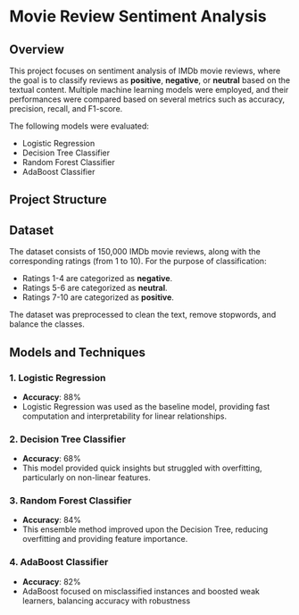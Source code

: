 # Movie Review Sentiment Analysis

## Overview

This project focuses on sentiment analysis of IMDb movie reviews, where the goal is to classify reviews as **positive**, **negative**, or **neutral** based on the textual content. Multiple machine learning models were employed, and their performances were compared based on several metrics such as accuracy, precision, recall, and F1-score.

The following models were evaluated:
- Logistic Regression
- Decision Tree Classifier
- Random Forest Classifier
- AdaBoost Classifier

## Project Structure


## Dataset

The dataset consists of 150,000 IMDb movie reviews, along with the corresponding ratings (from 1 to 10). For the purpose of classification:
- Ratings 1-4 are categorized as **negative**.
- Ratings 5-6 are categorized as **neutral**.
- Ratings 7-10 are categorized as **positive**.

The dataset was preprocessed to clean the text, remove stopwords, and balance the classes.

## Models and Techniques

### 1. Logistic Regression
- **Accuracy**: 88%
- Logistic Regression was used as the baseline model, providing fast computation and interpretability for linear relationships.

### 2. Decision Tree Classifier
- **Accuracy**: 68%
- This model provided quick insights but struggled with overfitting, particularly on non-linear features.

### 3. Random Forest Classifier
- **Accuracy**: 84%
- This ensemble method improved upon the Decision Tree, reducing overfitting and providing feature importance.

### 4. AdaBoost Classifier
- **Accuracy**: 82%
- AdaBoost focused on misclassified instances and boosted weak learners, balancing accuracy with robustness
